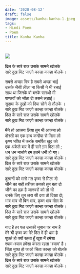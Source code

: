 ```yaml
---
date: '2020-08-12'
draft: false
image: assets/kanha-kanha-1.jpeg
tags:
- Hindi Poem
- Poem
title: Kanha Kanha
---
```

\
[![](https://1.bp.blogspot.com/-ZeflHMSBNNE/XzNlHykKX2I/AAAAAAAAEQE/uKW6M9UoAbYYAChgyHeilCcLKR2Qh2DQQCLcBGAsYHQ/w262-h136/krishna_5d4d2452712d2.jpg)](https://1.bp.blogspot.com/-ZeflHMSBNNE/XzNlHykKX2I/AAAAAAAAEQE/uKW6M9UoAbYYAChgyHeilCcLKR2Qh2DQQCLcBGAsYHQ/s1728/krishna_5d4d2452712d2.jpg)\
  \
दिल के सारे राज़ उसके सामने खोलके  
सारे दुख मिट जाएंगे कान्हा कान्हा बोलके।  
  
सबसे अच्छा मित्र है सबसे अच्छा भाई  
उसके जैसी लीला ना किसी ने भी रचाई  
साथ था जिनके वो बनके सारथी भी  
पाण्डवों को जीता दी उसने लड़ाई।  
सुदामा के दुखों को दिया सोने से तौलके ।  
सारे दुख मिट जाएंगे कान्हा कान्हा बोलके।  
दिल के सारे राज़ उसके सामने खोलके  
सारे दुख मिट जाएंगे कान्हा कान्हा बोलके।  
  
  
मैंने तो आजमा लिया तुम भी आजमा लो   
दोस्ती का एक हाथ कन्हैया से मिला लो  
कृष्ण भक्ति में करके समर्पित खुद को  
एक अकेले बार में ही सारे ग़म मिटा लो ;  
धन धन नाचोगे हम इतने धनी हो गए।   
सारे दुख मिट जाएंगे कान्हा कान्हा बोलके।  
दिल के सारे राज़ उसके सामने खोलके  
सारे दुख मिट जाएंगे कान्हा कान्हा बोलके।   
  
  
दुश्मनों को मारो मत कृष्ण से मिला दो   
जीने का सही तरीका उनको तुम बता दो   
जीने का हक़ है जानवरों को तो भी  
उनके लिए तुम ज़रा सी दया तो दिखा दो;  
भाव भाव भी बिन भाव, कृष्ण भाव मोल के   
सारे दुख मिट जाएंगे कान्हा कान्हा बोलके।  
दिल के सारे राज़ उसके सामने खोलके  
सारे दुख मिट जाएंगे कान्हा कान्हा बोलके।  
  
  
याद है हर पल उसकी जुबान पर नाम है   
मेरे श्री कृष्ण का मेरे दिल में ही धाम है   
पूछते हो क्यों रहता हूँ खुश मैं हमेशा   
श्याम-श्याम हमेशा करता रहता 'श्याम' है।   
चिंता मुक्त हो जाओ चिंता कान्हा को बोलके   
सारे दुख मिट जाएंगे कान्हा कान्हा बोलके।  
दिल के सारे राज़ उसके सामने खोलके  
सारे दुख मिट जाएंगे कान्हा कान्हा बोलके।
